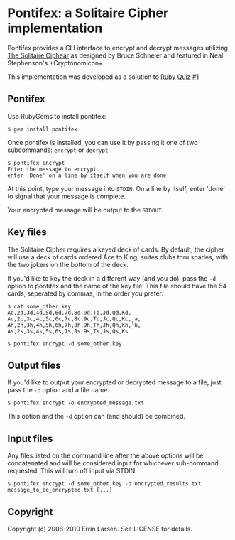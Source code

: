 # Pontifex: a Solitaire Cipher implementation

Pontifex provides a CLI interface to encrypt and decrypt messages utilizing [The Solitaire Ciphear](http://www.schneier.com/solitaire.html) as designed by Bruce Schneier and featured in Neal Stephenson's +Cryptonomicon+.

This implementation was developed as a solution to [Ruby Quiz #1](http://www.rubyquiz.com/quiz1.html)

## Pontifex

Use RubyGems to install pontifex:

    $ gem install pontifex

Once pontifex is installed, you can use it by passing it one of two subcommands: `encrypt` or `decrypt`

    $ pontifex encrypt
    Enter the message to encrypt.
    enter 'Done' on a line by itself when you are done

At this point, type your message into `STDIN`.  On a line by itself, enter 'done' to signal that your message is complete.

Your encrypted message will be output to the `STDOUT`.

## Key files

The Solitaire Cipher requires a keyed deck of cards.  By default, the cipher will use a deck of cards ordered Ace to King, suites clubs thru spades, with the two jokers on the bottom of the deck.

If you'd like to key the deck in a different way (and you do), pass the `-d` option to pontifex and the name of the key file.  This file should have the 54 cards, seperated by commas, in the order you prefer.

    $ cat some_other.key
    Ad,2d,3d,4d,5d,6d,7d,8d,9d,Td,Jd,Qd,Kd,
    Ac,2c,3c,4c,5c,6c,7c,8c,9c,Tc,Jc,Qc,Kc,ja,
    Ah,2h,3h,4h,5h,6h,7h,8h,9h,Th,Jh,Qh,Kh,jb,
    As,2s,3s,4s,5s,6s,7s,8s,9s,Ts,Js,Qs,Ks

    $ pontifex encrypt -d some_other.key

## Output files

If you'd like to output your encrypted or decrypted message to a file, just pass the `-o` option and a file name.

    $ pontifex encrypt -o encrypted_message.txt

This option and the `-d` option can (and should) be combined.

## Input files

Any files listed on the command line after the above options will be concatenated and will be considered input for whichever sub-command requested.  This will turn off input via STDIN.

    $ pontifex encrypt -d some_other.key -o encrypted_results.txt message_to_be_encrypted.txt [...]

## Copyright

Copyright (c) 2008-2010 Errin Larsen. See LICENSE for details.
